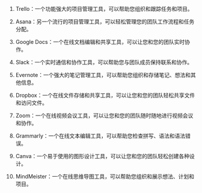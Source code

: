 1. Trello：一个功能强大的项目管理工具，可以帮助您组织和跟踪任务和项目。

2. Asana：另一个流行的项目管理工具，可以轻松管理您的团队工作流程和任务分配。

3. Google Docs：一个在线文档编辑和共享工具，可以让您和您的团队实时协作。

4. Slack：一个实时通信和协作工具，可以帮助您与团队成员保持联系和协作。

5. Evernote：一个强大的笔记管理工具，可以帮助您组织和存储笔记、想法和其他信息。

6. Dropbox：一个在线文件存储和共享工具，可以让您和您的团队轻松共享文件和访问文件。

7. Zoom：一个在线视频会议工具，可以让您和您的团队随时随地进行视频会议和协作。

8. Grammarly：一个在线文本编辑工具，可以帮助您检查拼写、语法和语法错误。

9. Canva：一个易于使用的图形设计工具，可以让您和您的团队轻松创建各种设计。

10. MindMeister：一个在线思维导图工具，可以帮助您组织和展示想法、计划和项目。

